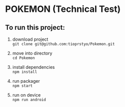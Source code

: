 # POKEMON (Technical Test)

## To run this project:

1. download project   
`
git clone git@github.com:tioprstyo/Pokemon.git
`

2. move into directory   
`
cd Pokemon
`

3. install dependencies   
`
npm install
`

4. run packager   
`
npm start
`

5. run on device   
`
npm run android
`